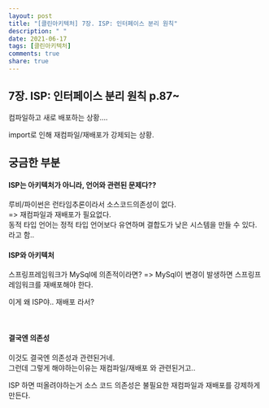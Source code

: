 ```yaml
---
layout: post
title: "[클린아키텍처] 7장. ISP: 인터페이스 분리 원칙"
description: " "
date: 2021-06-17
tags: [클린아키텍처]
comments: true
share: true
---
```



## 7장. ISP: 인터페이스 분리 원칙 p.87~

컴파일하고 새로 배포하는 상황....

import로 인해 재컴파일/재배포가 강제되는 상황.


## 궁금한 부분

#### ISP는 아키텍처가 아니라, 언어와 관련된 문제다??
루비/파이썬은 런타임추론이라서 소스코드의존성이 없다.  
=> 재컴파일과 재배포가 필요없다.  
동적 타입 언어는 정적 타입 언어보다 유연하며 결합도가 낮은 시스템을 만들 수 있다. 라고 함..  

#### ISP와 아키텍처
스프링프레임워크가 MySql에 의존적이라면?
=> MySql이 변경이 발생하면 스프링프레임워크를 재배포해야 한다.

이게 왜 ISP야.. 재배포 라서?

&nbsp;
&nbsp;

#### 결국엔 의존성
이것도 결국엔 의존성과 관련된거네.  
그런데 그렇게 해야하는이유는 재컴파일/재배포 와 관련된거고..

ISP 하면 떠올려야하는거
소스 코드 의존성은 불필요한 재컴파일과 재배포를 강제하게 만든다.

